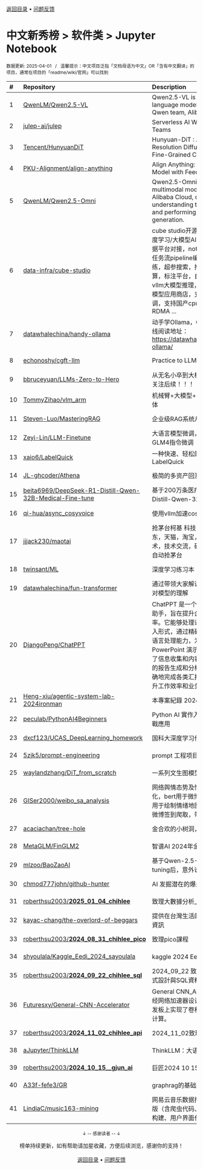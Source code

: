 <a href="https://gitee.com/GrowingGit/GitHub-Chinese-Top-Charts#github中文排行榜">返回目录</a> • <a href="/content/docs/feedback.md">问题反馈</a>

# 中文新秀榜 > 软件类 > Jupyter Notebook
<sub>数据更新: 2025-04-01&nbsp;&nbsp;&nbsp;/&nbsp;&nbsp;&nbsp;温馨提示：中文项目泛指「文档母语为中文」OR「含有中文翻译」的项目，通常在项目的「readme/wiki/官网」可以找到</sub>

|#|Repository|Description|Stars|Updated|Created|
|:-|:-|:-|:-|:-|:-|
|1|[QwenLM/Qwen2.5-VL](https://github.com/QwenLM/Qwen2.5-VL)|Qwen2.5-VL is the multimodal large language model series developed by Qwen team, Alibaba Cloud.|9381|2025-03-27|2024-08-29|
|2|[julep-ai/julep](https://github.com/julep-ai/julep)|Serverless AI Workflows for Data & ML Teams|5139|2025-03-31|2024-04-04|
|3|[Tencent/HunyuanDiT](https://github.com/Tencent/HunyuanDiT)|Hunyuan-DiT : A Powerful Multi-Resolution Diffusion Transformer with Fine-Grained Chinese Understanding|4027|2025-01-13|2024-05-10|
|4|[PKU-Alignment/align-anything](https://github.com/PKU-Alignment/align-anything)|Align Anything: Training All-modality Model with Feedback|3158|2025-03-31|2024-07-14|
|5|[QwenLM/Qwen2.5-Omni](https://github.com/QwenLM/Qwen2.5-Omni)|Qwen2.5-Omni is an end-to-end multimodal model by Qwen team at Alibaba Cloud, capable of understanding text, audio, vision, video, and performing real-time speech generation.|1871|2025-03-30|2025-03-22|
|6|[data-infra/cube-studio](https://github.com/data-infra/cube-studio)|cube studio开源云原生一站式机器学习/深度学习/大模型AI平台，支持sso登录，大数据平台对接，notebook在线开发，拖拉拽任务流pipeline编排，多机多卡分布式训练，超参搜索，推理服务VGPU，边缘计算，标注平台，自动化标注，大模型微调，vllm大模型推理，llmops，私有知识库，AI模型应用商店，支持模型一键开发/推理/微调，支持国产cpu/gpu/npu芯片，支持RDMA ...|1623|2025-03-22|2024-07-02|
|7|[datawhalechina/handy-ollama](https://github.com/datawhalechina/handy-ollama)|动手学Ollama，CPU玩转大模型部署，在线阅读地址：https://datawhalechina.github.io/handy-ollama/|1474|2025-03-04|2024-07-30|
|8|[echonoshy/cgft-llm](https://github.com/echonoshy/cgft-llm)|Practice to LLM.|1225|2025-03-30|2024-05-22|
|9|[bbruceyuan/LLMs-Zero-to-Hero](https://github.com/bbruceyuan/LLMs-Zero-to-Hero)|从无名小卒到大模型（LLM）大英雄~ 欢迎关注后续！！！|1016|2025-03-23|2025-01-05|
|10|[TommyZihao/vlm_arm](https://github.com/TommyZihao/vlm_arm)|机械臂+大模型+多模态=人机协作具身智能体|734|2025-03-28|2024-05-23|
|11|[Steven-Luo/MasteringRAG](https://github.com/Steven-Luo/MasteringRAG)|企业级RAG系统从入门到精通|403|2025-03-09|2024-07-16|
|12|[Zeyi-Lin/LLM-Finetune](https://github.com/Zeyi-Lin/LLM-Finetune)|大语言模型微调，Qwen2VL、Qwen2、GLM4指令微调|353|2025-01-25|2024-06-10|
|13|[xaio6/LabelQuick](https://github.com/xaio6/LabelQuick)|一种快速、轻松的AI辅助标注工具LabelQuick|167|2025-01-30|2024-07-08|
|14|[JL-ghcoder/Athena](https://github.com/JL-ghcoder/Athena)|极简的多资产回测框架|139|2024-12-29|2024-10-19|
|15|[beita6969/DeepSeek-R1-Distill-Qwen-32B-Medical-Fine-tune](https://github.com/beita6969/DeepSeek-R1-Distill-Qwen-32B-Medical-Fine-tune)|基于200万条医疗数据对DeepSeek-R1-Distill-Qwen-32B进行fine tune且部署|138|2025-02-25|2025-02-09|
|16|[qi-hua/async_cosyvoice](https://github.com/qi-hua/async_cosyvoice)|使用vllm加速cosyvoice2的推理|133|2025-03-31|2025-02-25|
|17|[jjjack230/maotai](https://github.com/jjjack230/maotai)|抢茅台柯基 科技 ，imaotai，maotai，京东，天猫，淘宝，闲鱼，拼多多，抢茅台技术，技术交流，破解，脚本，黑客，逆向，自动抢茅台|129|2025-03-30|2024-08-17|
|18|[twinsant/ML](https://github.com/twinsant/ML)|深度学习练习本|127|2025-03-26|2024-09-10|
|19|[datawhalechina/fun-transformer](https://github.com/datawhalechina/fun-transformer)|通过带领大家解读Transformer模型来加深对模型的理解|93|2025-02-08|2024-11-15|
|20|[DjangoPeng/ChatPPT](https://github.com/DjangoPeng/ChatPPT)|ChatPPT 是一个基于多模态 AI 技术的智能助手，旨在提升企业办公自动化流程的效率。它能够处理语音、图像和文本等多种输入形式，通过精确的提示工程和强大的自然语言处理能力，为用户生成高质量的 PowerPoint 演示文稿。ChatPPT 不仅简化了信息收集和内容创作过程，还通过自动化的报告生成和分析功能，帮助企业快速、准确地完成各类汇报和展示任务，从而显著提升工作效率和业务价值。 |88|2024-11-03|2024-10-08|
|21|[Heng-xiu/agentic-system-lab-2024ironman](https://github.com/Heng-xiu/agentic-system-lab-2024ironman)|本專案紀錄 2024 鐵人賽當中程式碼|72|2024-11-18|2024-08-30|
|22|[peculab/PythonAI4Beginners](https://github.com/peculab/PythonAI4Beginners)|Python AI 實作入門課程：從生活議題到實戰應用|70|2025-03-19|2024-08-23|
|23|[dxcf123/UCAS_DeepLearning_homework](https://github.com/dxcf123/UCAS_DeepLearning_homework)|国科大深度学习作业 2024 春|67|2024-10-13|2024-04-22|
|24|[5zjk5/prompt-engineering](https://github.com/5zjk5/prompt-engineering)|prompt 工程项目案例|62|2024-10-30|2024-06-02|
|25|[waylandzhang/DiT_from_scratch](https://github.com/waylandzhang/DiT_from_scratch)|一系列文生图模型概念讲解及代码实现|59|2024-10-15|2024-10-07|
|26|[GISer2000/weibo_sa_analysis](https://github.com/GISer2000/weibo_sa_analysis)|网络舆情态势及情感多维特征分析与可视化，bert用于微博情感分类，geopandas用于绘制情绪地图。项目还提供了轻量级的微博签到爬取，带有坐标。|59|2024-11-12|2024-04-19|
|27|[acaciachan/tree-hole](https://github.com/acaciachan/tree-hole)|金合欢的小树洞，里面有好东西哦~|57|2025-03-26|2024-12-08|
|28|[MetaGLM/FinGLM2](https://github.com/MetaGLM/FinGLM2)|智谱AI 2024年金融行业大模型挑战赛仓库|44|2025-02-19|2024-12-10|
|29|[mlzoo/BaoZaoAI](https://github.com/mlzoo/BaoZaoAI)|基于Qwen-2.5-1.5B 进行DPO fine-tuning后，意外说真话的AI暴躁哥|42|2025-01-18|2025-01-16|
|30|[chmod777john/github-hunter](https://github.com/chmod777john/github-hunter)|AI 发掘潜在的爆火项目|41|2024-12-20|2024-11-22|
|31|[roberthsu2003/__2025_01_04_chihlee__](https://github.com/roberthsu2003/__2025_01_04_chihlee__)|致理大數據分析_python|35|2025-03-23|2025-01-04|
|32|[kayac-chang/the-overlord-of-beggars](https://github.com/kayac-chang/the-overlord-of-beggars)|提供在台灣生活的小資族整合過的各種省錢資訊|34|2024-12-08|2024-10-10|
|33|[roberthsu2003/__2024_08_31_chihlee_pico__](https://github.com/roberthsu2003/__2024_08_31_chihlee_pico__)|致理pico課程|33|2024-10-26|2024-08-31|
|34|[shyoulala/Kaggle_Eedi_2024_sayoulala](https://github.com/shyoulala/Kaggle_Eedi_2024_sayoulala)|kaggle 2024 Eedi 第10名 金牌方案|31|2024-12-28|2024-12-21|
|35|[roberthsu2003/__2024_09_22_chihlee_sql__](https://github.com/roberthsu2003/__2024_09_22_chihlee_sql__)|2024_09_22 致理 113下新北 python 程式設計與SQL資料庫整合應用班|31|2024-11-17|2024-09-22|
|36|[Futuresxy/General-CNN-Accelerator](https://github.com/Futuresxy/General-CNN-Accelerator)|General CNN_Accelerator design.卷积神经网络加速器设计。在PYNQ-Z2 FPGA开发板上实现了卷积池化全连接层等硬件加速计算。|31|2025-01-04|2024-05-24|
|37|[roberthsu2003/__2024_11_02_chihlee_api__](https://github.com/roberthsu2003/__2024_11_02_chihlee_api__)|2024_11_02致理 python與openapi|30|2024-12-28|2024-11-02|
|38|[aJupyter/ThinkLLM](https://github.com/aJupyter/ThinkLLM)|ThinkLLM：大语言模型算法与组件实现|27|2025-03-24|2025-02-20|
|39|[roberthsu2003/__2024_10_15__gjun_ai__](https://github.com/roberthsu2003/__2024_10_15__gjun_ai__)|巨匠2024 10 15 AI初階 晚上2_4班|27|2025-01-02|2024-10-22|
|40|[A33f-fefe3/GR](https://github.com/A33f-fefe3/GR)|graphrag的基础架构|25|2024-10-17|2024-10-16|
|41|[LindiaC/music163-mining](https://github.com/LindiaC/music163-mining)|网易云音乐数据挖掘全家桶2024焕然一新版（含爬虫代码、爬完的数据集、推荐系统构建、用户界面代码）|25|2025-03-14|2024-05-27|

<div align="center">
    <p><sub>↓ -- 感谢读者 -- ↓</sub></p>
    榜单持续更新，如有帮助请加星收藏，方便后续浏览，感谢你的支持！
</div>

<br/>

<div align="center"><a href="https://gitee.com/GrowingGit/GitHub-Chinese-Top-Charts#github中文排行榜">返回目录</a> • <a href="/content/docs/feedback.md">问题反馈</a></div>
